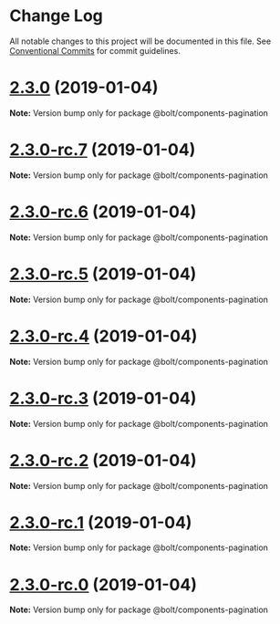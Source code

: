 # Change Log

All notable changes to this project will be documented in this file.
See [Conventional Commits](https://conventionalcommits.org) for commit guidelines.

# [2.3.0](https://github.com/bolt-design-system/bolt/tree/master/packages/components/bolt-pagination/compare/v2.3.0-rc.7...v2.3.0) (2019-01-04)

**Note:** Version bump only for package @bolt/components-pagination





# [2.3.0-rc.7](https://github.com/bolt-design-system/bolt/tree/master/packages/components/bolt-pagination/compare/v2.3.0-rc.6...v2.3.0-rc.7) (2019-01-04)

**Note:** Version bump only for package @bolt/components-pagination





# [2.3.0-rc.6](https://github.com/bolt-design-system/bolt/tree/master/packages/components/bolt-pagination/compare/v2.3.0-rc.5...v2.3.0-rc.6) (2019-01-04)

**Note:** Version bump only for package @bolt/components-pagination





# [2.3.0-rc.5](https://github.com/bolt-design-system/bolt/tree/master/packages/components/bolt-pagination/compare/v2.3.0-rc.4...v2.3.0-rc.5) (2019-01-04)

**Note:** Version bump only for package @bolt/components-pagination





# [2.3.0-rc.4](https://github.com/bolt-design-system/bolt/tree/master/packages/components/bolt-pagination/compare/v2.3.0-rc.3...v2.3.0-rc.4) (2019-01-04)

**Note:** Version bump only for package @bolt/components-pagination





# [2.3.0-rc.3](https://github.com/bolt-design-system/bolt/tree/master/packages/components/bolt-pagination/compare/v2.3.0-rc.2...v2.3.0-rc.3) (2019-01-04)

**Note:** Version bump only for package @bolt/components-pagination





# [2.3.0-rc.2](https://github.com/bolt-design-system/bolt/tree/master/packages/components/bolt-pagination/compare/v2.3.0-rc.1...v2.3.0-rc.2) (2019-01-04)

**Note:** Version bump only for package @bolt/components-pagination





# [2.3.0-rc.1](https://github.com/bolt-design-system/bolt/tree/master/packages/components/bolt-pagination/compare/vv2.3.0-rc.0...v2.3.0-rc.1) (2019-01-04)

**Note:** Version bump only for package @bolt/components-pagination





# [2.3.0-rc.0](https://github.com/bolt-design-system/bolt/tree/master/packages/components/bolt-pagination/compare/v2.2.1...v2.3.0-rc.0) (2019-01-04)

**Note:** Version bump only for package @bolt/components-pagination
